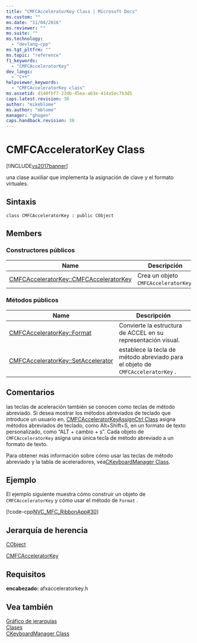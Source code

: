 ```yaml
---
title: "CMFCAcceleratorKey Class | Microsoft Docs"
ms.custom: ""
ms.date: "11/04/2016"
ms.reviewer: ""
ms.suite: ""
ms.technology: 
  - "devlang-cpp"
ms.tgt_pltfrm: ""
ms.topic: "reference"
f1_keywords: 
  - "CMFCAcceleratorKey"
dev_langs: 
  - "C++"
helpviewer_keywords: 
  - "CMFCAcceleratorKey class"
ms.assetid: d140fbf7-23db-45ea-a63e-414a5ec7b3d5
caps.latest.revision: 36
author: "mikeblome"
ms.author: "mblome"
manager: "ghogen"
caps.handback.revision: 38
---
```

# CMFCAcceleratorKey Class
[!INCLUDE[vs2017banner](../../assembler/inline/includes/vs2017banner.md)]

una clase auxiliar que implementa la asignación de clave y el formato virtuales.  
  
## Sintaxis  
  
```  
class CMFCAcceleratorKey : public CObject  
```  
  
## Members  
  
### Constructores públicos  
  
|Name|Descripción|  
|----------|-----------------|  
|[CMFCAcceleratorKey::CMFCAcceleratorKey](../Topic/CMFCAcceleratorKey::CMFCAcceleratorKey.md)|Crea un objeto `CMFCAcceleratorKey`.|  
  
### Métodos públicos  
  
|Name|Descripción|  
|----------|-----------------|  
|[CMFCAcceleratorKey::Format](../Topic/CMFCAcceleratorKey::Format.md)|Convierte la estructura de ACCEL en su representación visual.|  
|[CMFCAcceleratorKey::SetAccelerator](../Topic/CMFCAcceleratorKey::SetAccelerator.md)|establece la tecla de método abreviado para el objeto de `CMFCAcceleratorKey` .|  
  
## Comentarios  
 las teclas de aceleración también se conocen como teclas de método abreviado.  Si desea mostrar los métodos abreviados de teclado que introduce un usuario en, [CMFCAcceleratorKeyAssignCtrl Class](../../mfc/reference/cmfcacceleratorkeyassignctrl-class.md) asigna métodos abreviados de teclado, como Alt\+Shift\+S, en un formato de texto personalizado, como “ALT \+ cambio \+ s”.  Cada objeto de `CMFCAcceleratorKey` asigna una única tecla de método abreviado a un formato de texto.  
  
 Para obtener más información sobre cómo usar las teclas de método abreviado y la tabla de aceleradores, vea[CKeyboardManager Class](../../mfc/reference/ckeyboardmanager-class.md).  
  
## Ejemplo  
 El ejemplo siguiente muestra cómo construir un objeto de `CMFCAcceleratorKey` y cómo usar el método de `Format` .  
  
 [!code-cpp[NVC_MFC_RibbonApp#30](../../mfc/reference/codesnippet/CPP/cmfcacceleratorkey-class_1.cpp)]  
  
## Jerarquía de herencia  
 [CObject](../../mfc/reference/cobject-class.md)  
  
 [CMFCAcceleratorKey](../../mfc/reference/cmfcacceleratorkey-class.md)  
  
## Requisitos  
 **encabezado:** afxacceleratorkey.h  
  
## Vea también  
 [Gráfico de jerarquías](../../mfc/hierarchy-chart.md)   
 [Clases](../../mfc/reference/mfc-classes.md)   
 [CKeyboardManager Class](../../mfc/reference/ckeyboardmanager-class.md)